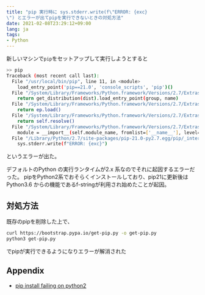 ```yaml
---
title: "pip 実行時に sys.stderr.write(f\"ERROR: {exc}
\") とエラーが出てpipを実行できないときの対処方法"
date: 2021-02-08T23:29:12+09:00
lang: ja
tags:
- Python
---
```


新しいマシンで`pip`をセットアップして実行しようとすると

```bash
>> pip
Traceback (most recent call last):
  File "/usr/local/bin/pip", line 11, in <module>
    load_entry_point('pip==21.0', 'console_scripts', 'pip')()
  File "/System/Library/Frameworks/Python.framework/Versions/2.7/Extras/lib/python/pkg_resources/__init__.py", line 489, in load_entry_point
    return get_distribution(dist).load_entry_point(group, name)
  File "/System/Library/Frameworks/Python.framework/Versions/2.7/Extras/lib/python/pkg_resources/__init__.py", line 2843, in load_entry_point
    return ep.load()
  File "/System/Library/Frameworks/Python.framework/Versions/2.7/Extras/lib/python/pkg_resources/__init__.py", line 2434, in load
    return self.resolve()
  File "/System/Library/Frameworks/Python.framework/Versions/2.7/Extras/lib/python/pkg_resources/__init__.py", line 2440, in resolve
    module = __import__(self.module_name, fromlist=['__name__'], level=0)
  File "/Library/Python/2.7/site-packages/pip-21.0-py2.7.egg/pip/_internal/cli/main.py", line 60
    sys.stderr.write(f"ERROR: {exc}")
```

というエラーが出た。

デフォルトのPython の実行ランタイムが2.x 系なのでそれに起因するエラーだった。
pipをPython2系でおそらくインストールしており、pip21に更新後はPython3.6 からの機能であるf-stringが利用され始めたことが起因。

## 対処方法

既存のpipを削除した上で、

```bash
curl https://bootstrap.pypa.io/get-pip.py -o get-pip.py
python3 get-pip.py
```

でpipが実行できるようになりエラーが解消された

## Appendix

- [pip install failing on python2](https://stackoverflow.com/questions/65866417/pip-install-failing-on-python2)
